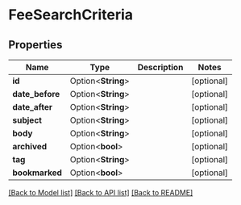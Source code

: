 # FeeSearchCriteria

## Properties

Name | Type | Description | Notes
------------ | ------------- | ------------- | -------------
**id** | Option<**String**> |  | [optional]
**date_before** | Option<**String**> |  | [optional]
**date_after** | Option<**String**> |  | [optional]
**subject** | Option<**String**> |  | [optional]
**body** | Option<**String**> |  | [optional]
**archived** | Option<**bool**> |  | [optional]
**tag** | Option<**String**> |  | [optional]
**bookmarked** | Option<**bool**> |  | [optional]

[[Back to Model list]](../README.md#documentation-for-models) [[Back to API list]](../README.md#documentation-for-api-endpoints) [[Back to README]](../README.md)


